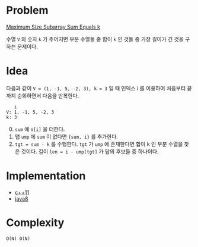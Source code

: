 # Problem

[Maximum Size Subarray Sum Equals k](https://leetcode.com/problems/maximum-size-subarray-sum-equals-k/)

수열 `V` 와 숫자 `k` 가 주어지면 부분 수열들 중 합이 `k` 인 것들 중
가장 길이가 긴 것을 구하는 문제이다.

# Idea

다음과 같이 `V = (1, -1, 5, -2, 3), k = 3` 일 때 인덱스 i 를 이용하여
처음부터 끝까지 순회하면서 다음을 반복한다.

```
   i
V: 1, -1, 5, -2, 3
k: 3
```

0. `sum` 에 `V[i]` 을 더한다.
1. 맵 `ump` 에 `sum` 이 없다면 `{sum, i}` 를 추가한다.
2. `tgt = sum - k` 를 수행한다. `tgt` 가 `ump` 에 존재한다면 합이 k 인
   부분 수열을 찾은 것이다. 길이 `len = i - ump[tgt]` 가 답의 후보들 중
   하나이다.

# Implementation

* [c++11](a.cpp)
* [java8](MainApp.java)

# Complexity

```
O(N) O(N)
```

